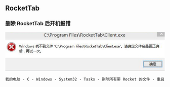 ## RocketTab

### 删除 RocketTab 后开机报错

![RocketTab](images/RocketTab.jpg)

	我的电脑 - C - Windows - System32 - Tasks - 删除所有带 Rocket 的文件 - 重启
	